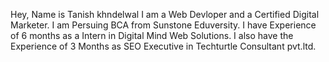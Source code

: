 Hey, Name is Tanish khndelwal
I am a Web Devloper and a Certified Digital Marketer.
I am Persuing BCA from Sunstone Eduversity.
I have Experience of 6 months as a Intern in Digital Mind Web Solutions.
I also have the Experience of 3 Months as SEO Executive in Techturtle Consultant pvt.ltd.

           
